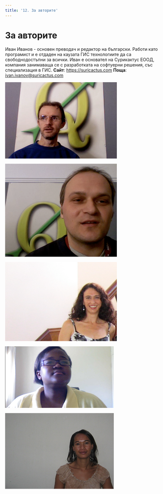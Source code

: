 ```yaml
---
title: '12. За авторите'
---
```


# За авторите

Иван Иванов - основен преводач и редактор на български. Работи като програмист и е отдаден на каузата ГИС технологиите да са свободнодостъпни за всички. Иван е основател на Сурикактус ЕООД, компания занимаваща се с разработката на софтуерни решения, със специализация в ГИС. **Сайт**: <https://suricactus.com> **Поща**: <ivan.ivanov@suricactus.com>

![Тим Сътън (Tim Sutton) - основен автор и редактор. Тим е програмист и член на QGIS комитета. Отдаден е на каузата ГИС технологиите да са свободнодостъпни за всички. Тим е и сред основателите на Linfiniti Consulting CC. - малък бизнес фокусиран върху обучението в работата с отворени ГИС програми. **Сайт**: <https://www.kartoza.com> **Поща**: <tim@kartoza.com>](img/tim_sutton.png)

![Ото Дасау (Otto Dassau) - преподавател. Ото автор на документация и е член на QGIS комитета. Ото има значителен опит в обучението в работата с отворени ГИС програми. **Сайт**: <http://www.nature-consult.de> **Поща**: <otto.dassau@gmx.de>](img/otto_dassau.png)

![Марсел Сътън (Marcelle Sutton) - ръководител проект. Марсел е учила английски и театрално изкуство и работи като преподавател. Марсел е и сред основателите на Linfiniti Consulting CC. - малък бизнес фокусиран върху обучението в работата с отворени ГИС програми. **Сайт**: <https://kartoza.com> **Поща**: <marcelle@kartoza.com>](img/marcelle_sutton.png)

![Лерато Нсибанде (Lerato Nsibande) - репортер. Към момента на написване Лерато е била 12 клас в Претория, където е учила география и ГИС с настоящото ръководство.](img/lerato_nsibande.png)          

![Сибонгиле Мтхобени (Sibongile Mthombeni) - репортер. Сибонгиле живее недалеч от Йоханесбург с нейната дъщеря. Нейната цел е да продължи обучението си и да стане медицинска сестра. Този проект е бил първия ѝ досег с компютър.](img/sibongile_mthombeni.png)
